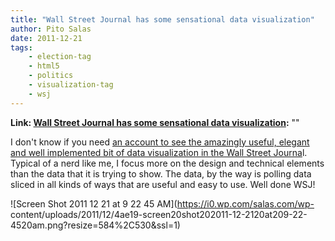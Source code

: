 ```yaml
---
title: "Wall Street Journal has some sensational data visualization"
author: Pito Salas
date: 2011-12-21
tags:
    - election-tag
    - html5
    - politics
    - visualization-tag
    - wsj
---
```


**Link: [Wall Street Journal has some sensational data visualization](None):** ""

I don't know if you need [an account to see the amazingly useful, elegant and
well implemented bit of data visualization in the Wall Street
Journa](<http://projects.wsj.com/campaign2012/polls#cand=Gingrich&race=21&region=IA&src=rcpo>)l.
Typical of a nerd like me, I focus more on the design and technical elements
than the data that it is trying to show. The data, by the way is polling data
sliced in all kinds of ways that are useful and easy to use. Well done WSJ!

![Screen Shot 2011 12 21 at 9 22 45 AM](https://i0.wp.com/salas.com/wp-
content/uploads/2011/12/4ae19-screen20shot202011-12-2120at209-22-4520am.png?resize=584%2C530&ssl=1)


